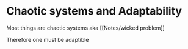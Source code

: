 # Chaotic systems and Adaptability

Most things are chaotic systems
aka
[[Notes/wicked problem]]

Therefore one must be adaptible
